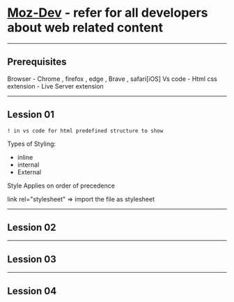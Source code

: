 # [Moz-Dev](https://developer.mozilla.org/en-US/) - refer for all developers about web related content 

------------------------------------------------------------------------------------------------------

## **Prerequisites**

Browser - Chrome , firefox , edge , Brave , safari[iOS]
Vs code - Html css extension - Live Server extension

------------------------------------------------------------------------------------------------------
## **Lession 01**

`! in vs code for html predefined structure to show`

Types of Styling: 
- inline
- internal
- External

Style Applies on order of precedence

link rel="stylesheet" => import the file as stylesheet


------------------------------------------------------------------------------------------------------
## **Lession 02**




------------------------------------------------------------------------------------------------------
## **Lession 03**



------------------------------------------------------------------------------------------------------
## **Lession 04**
